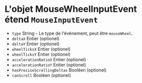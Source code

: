 # L'objet MouseWheelInputEvent étend `MouseInputEvent`

* `type` String - Le type de l'événement, peut être `mouseWheel`.
* `deltaX` Entier (optionel)
* `deltaY` Entier (optionel)
* `wheelTicksX` Entier (optionel)
* `wheelTicksY` Entier (optionel)
* `accelerationRatioX` Entier (optionel)
* `accelerationRatioY` Entier (optionel)
* `hasPreciseScrollingDeltas` Booléen (optionel)
* `canScroll` Booléen (optionel)
